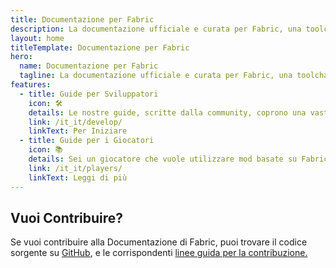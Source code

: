 ```yaml
---
title: Documentazione per Fabric
description: La documentazione ufficiale e curata per Fabric, una toolchain per il modding di Minecraft.
layout: home
titleTemplate: Documentazione per Fabric
hero:
  name: Documentazione per Fabric
  tagline: La documentazione ufficiale e curata per Fabric, una toolchain per il modding di Minecraft.
features:
  - title: Guide per Sviluppatori
    icon: 🛠️
    details: Le nostre guide, scritte dalla community, coprono una vasta gamma di argomenti, dal setup di un ambiente di sviluppo ad argomenti più avanzati, come il rendering e il networking.
    link: /it_it/develop/
    linkText: Per Iniziare
  - title: Guide per i Giocatori
    icon: 📚
    details: Sei un giocatore che vuole utilizzare mod basate su Fabric? Le nostre guide per giocatori ti aiuteranno. Queste guide ti aiuteranno a scaricare, installare e risolvere eventuali problemi delle mod di Fabric.
    link: /it_it/players/
    linkText: Leggi di più
---
```


<div class="vp-doc homepage-container">

## Vuoi Contribuire?

Se vuoi contribuire alla Documentazione di Fabric, puoi trovare il codice sorgente su [GitHub](https://github.com/FabricMC/fabric-docs), e le corrispondenti [linee guida per la contribuzione.](/contributing)

</div>
